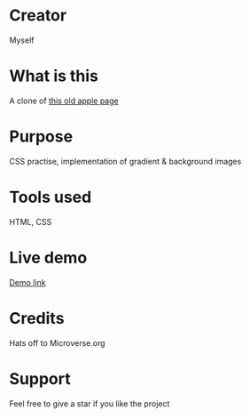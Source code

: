 # Creator
Myself

# What is this
A clone of [this old apple page](https://web.archive.org/web/20140228175622/http://www.apple.com/your-verse)

# Purpose
CSS practise, implementation of gradient & background images

# Tools used
HTML, CSS

# Live demo
[Demo link](https://rawcdn.githack.com/dili021/Apple-clone/0547ad5f2d6ab3495494b2d9c694c80a7d477fee/index.html)

# Credits
Hats off to Microverse.org

# Support
Feel free to give a star if you like the project





